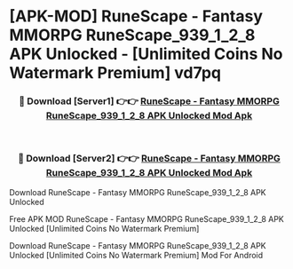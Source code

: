 # [APK-MOD] RuneScape - Fantasy MMORPG RuneScape_939_1_2_8 APK Unlocked - [Unlimited Coins No Watermark Premium] vd7pq



<div align="center">
<h3>🔴 Download [Server1] 👉👉 <a href="https://momento.my/?title=RuneScape_-_Fantasy_MMORPG_RuneScape_939_1_2_8_APK_Unlocked">RuneScape - Fantasy MMORPG RuneScape_939_1_2_8 APK Unlocked Mod Apk</a></h3><br>

<h3>🔴 Download [Server2] 👉👉 <a href="https://momento.my/?title=RuneScape_-_Fantasy_MMORPG_RuneScape_939_1_2_8_APK_Unlocked">RuneScape - Fantasy MMORPG RuneScape_939_1_2_8 APK Unlocked Mod Apk</a></h3>
</div>



Download RuneScape - Fantasy MMORPG RuneScape_939_1_2_8 APK Unlocked 

Free APK MOD RuneScape - Fantasy MMORPG RuneScape_939_1_2_8 APK Unlocked [Unlimited Coins No Watermark Premium]

Download RuneScape - Fantasy MMORPG RuneScape_939_1_2_8 APK Unlocked [Unlimited Coins No Watermark Premium] Mod For Android
